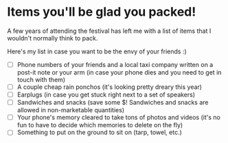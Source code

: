 # Items you'll be glad you packed!

A few years of attending the festival has left me with a list of items that I wouldn't normally think to pack.

Here's my list in case you want to be the envy of your friends :)

- [ ] Phone numbers of your friends and a local taxi company written on a post-it note or your arm (in case your phone dies and you need to get in touch with them)
- [ ] A couple cheap rain ponchos (it's looking pretty dreary this year)
- [ ] Earplugs (in case you get stuck right next to a set of speakers)
- [ ] Sandwiches and snacks (save some $! Sandwiches and snacks are allowed in non-marketable quantities)
- [ ] Your phone's memory cleared to take tons of photos and videos (it's no fun to have to decide which memories to delete on the fly)
- [ ] Something to put on the ground to sit on (tarp, towel, etc.)
